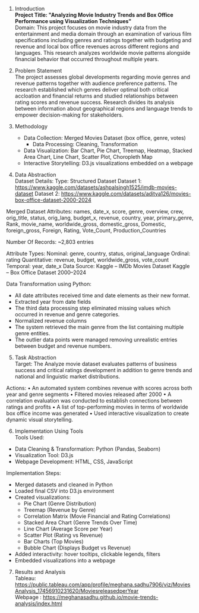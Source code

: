 1. Introduction  
__Project Title:
"Analyzing Movie Industry Trends and Box Office Performance using Visualization Techniques"__  
Domain:
This project focuses on movie industry data from the entertainment and media domain through an examination of various film specifications including genres and ratings together with budgeting and revenue and local box office revenues across different regions and languages. This research analyzes worldwide movie patterns alongside financial behavior that occurred throughout multiple years.
2. Problem Statement  
The project assesses global developments regarding movie genres and revenue patterns together with audience preference patterns. The research established which genres deliver optimal both critical accloation and financial returns and studied relationships between rating scores and revenue success. Research divides its analysis between information about geographical regions and language trends to empower decision-making for stakeholders.
3. Methodology  
   - Data Collection: Merged Movies Dataset (box office, genre, votes)
	  - Data Processing: Cleaning, Transformation
   - Data Visualization: Bar Chart, Pie Chart, Treemap, Heatmap, Stacked Area Chart, Line Chart, Scatter Plot, Choropleth Map
   - Interactive Storytelling: D3.js visualizations embedded on a webpage
 

4. Data Abstraction  
Dataset Details:
Type: Structured Dataset
Dataset 1: https://www.kaggle.com/datasets/ashpalsingh1525/imdb-movies-dataset
Dataset 2: https://www.kaggle.com/datasets/aditya126/movies-box-office-dataset-2000-2024

Merged Dataset Attributes:
names, date_x, score, genre, overview, crew, orig_title, status, orig_lang, budget_x, revenue, country, year, primary_genre, Rank, movie_name, worldwide_gross, domestic_gross, Domestic, foreign_gross, Foreign, Rating, Vote_Count, Production_Countries

Number Of Records: ~2,803 entries
 
Attribute Types:
Nominal: genre, country, status, original_language
Ordinal: rating
Quantitative: revenue, budget, worldwide_gross, vote_count
Temporal: year, date_x
Data Source:
Kaggle – IMDb Movies Dataset
Kaggle – Box Office Dataset 2000–2024

Data Transformation using Python:
* All date attributes received time and date elements as their new format.
* Extracted year from date fields
* The third data processing step eliminated missing values which occurred in revenue and genre categories.
* Normalized revenue columns
* The system retrieved the main genre from the list containing multiple genre entities.
* The outlier data points were managed removing unrealistic entries between budget and revenue numbers.  
5. Task Abstraction  
Target:
The Analyze movie dataset evaluates patterns of business success and critical ratings development in addition to genre trends and national and linguistic market distributions.
   
Actions:
•	An automated system combines revenue with scores across both year and genre segments
•	Filtered movies released after 2000
•	A correlation evaluation was conducted to establish connections between ratings and profits
•	A list of top-performing movies in terms of worldwide box office income was generated
•	Used interactive visualization to create dynamic visual storytelling.
 

6. Implementation Using Tools  
Tools Used:
- Data Cleaning & Transformation: Python (Pandas, Seaborn)
- Visualization Tool: D3.js
- Webpage Development: HTML, CSS, JavaScript

Implementation Steps:
* Merged datasets and cleaned in Python
* Loaded final CSV into D3.js environment
* Created visualizations:
  - Pie Chart (Genre Distribution)
  - Treemap (Revenue by Genre)
  - Correlation Matrix (Movie Financial and Rating Correlations)
  - Stacked Area Chart (Genre Trends Over Time)
  - Line Chart (Average Score per Year)
  - Scatter Plot (Rating vs Revenue)
  - Bar Charts (Top Movies)
  - Bubble Chart (Displays Budget vs Revenue)
* Added interactivity: hover tooltips, clickable legends, filters
* Embedded visualizations into a webpage
7. Results and Analysis  
Tableau: https://public.tableau.com/app/profile/meghana.sadhu7906/viz/MoviesAnalysis_17456910231620/MoviesreleasedperYear  
Webpage : https://meghanasadhu.github.io/movie-trends-analysis/index.html

